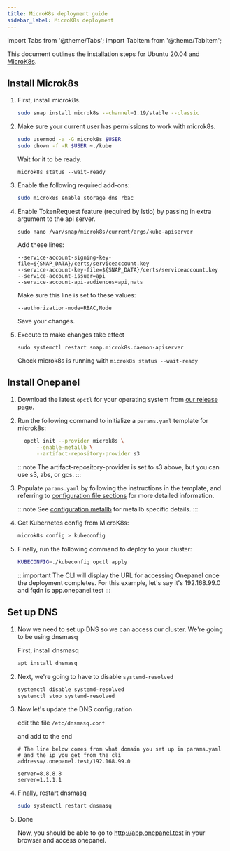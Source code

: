 ```yaml
---
title: MicroK8s deployment guide
sidebar_label: MicroK8s deployment
---
```

import Tabs from '@theme/Tabs';
import TabItem from '@theme/TabItem';

This document outlines the installation steps for Ubuntu 20.04 and [MicroK8s](https://microk8s.io/).

## Install Microk8s

1. First, install microk8s.

    ```bash
    sudo snap install microk8s --channel=1.19/stable --classic
    ```

2. Make sure your current user has permissions to work with microk8s.

    ```bash
    sudo usermod -a -G microk8s $USER
    sudo chown -f -R $USER ~./kube
    ```

    Wait for it to be ready.
    
    ```microk8s status --wait-ready```

3. Enable the following required add-ons:

    ```bash
    sudo microk8s enable storage dns rbac
    ```

4. Enable TokenRequest feature (required by Istio) by passing in extra argument to the api server.
    ```shell script
    sudo nano /var/snap/microk8s/current/args/kube-apiserver
    ```

    Add these lines:
    ```text
    --service-account-signing-key-file=${SNAP_DATA}/certs/serviceaccount.key
    --service-account-key-file=${SNAP_DATA}/certs/serviceaccount.key
    --service-account-issuer=api
    --service-account-api-audiences=api,nats
    ```
    Make sure this line is set to these values:
    ```text
    --authorization-mode=RBAC,Node
    ```

    Save your changes.
   
5. Execute to make changes take effect

    ```shell script
    sudo systemctl restart snap.microk8s.daemon-apiserver
    ```
    
    Check microk8s is running with `microk8s status --wait-ready`

## Install Onepanel

1. Download the latest `opctl` for your operating system from [our release page](https://github.com/onepanelio/core/releases/latest).

2. Run the following command to initialize a `params.yaml` template for microk8s:
    ```bash
      opctl init --provider microk8s \
          --enable-metallb \
          --artifact-repository-provider s3 
    ```

    :::note
    The artifact-repository-provider is set to s3 above, but you can use s3, abs, or gcs.
    :::

3. Populate `params.yaml` by following the instructions in the template, and referring to [configuration file sections](/docs/deployment/configuration/files#sections) for more detailed information.

    :::note
    See [configuration metallb](/docs/deployment/configuration/files#metal-lb) for metallb specific details.
    :::

4. Get Kubernetes config from MicroK8s:

    ```bash
    microk8s config > kubeconfig
    ```

5. Finally, run the following command to deploy to your cluster:
    ```bash
    KUBECONFIG=./kubeconfig opctl apply
    ```

    :::important
    The CLI will display the URL for accessing Onepanel once the deployment completes.
    For this example, let's say it's 192.168.99.0 and fqdn is app.onepanel.test
    :::

## Set up DNS

1. Now we need to set up DNS so we can access our cluster. We're going to be using dnsmasq

    First, install dnsmasq
    
    ```bash
    apt install dnsmasq
    ```
    
2.  Next, we're going to have to disable `systemd-resolved`

    ```bash
    systemctl disable systemd-resolved
    systemctl stop systemd-resolved
    ```
    
3. Now let's update the DNS configuration
    
    edit the file `/etc/dnsmasq.conf`
    
    and add to the end
    
    ```
    # The line below comes from what domain you set up in params.yaml
    # and the ip you get from the cli 
    address=/.onepanel.test/192.168.99.0
    
    server=8.8.8.8
    server=1.1.1.1
    ```
    
4. Finally, restart dnsmasq
    
    ```bash
    sudo systemctl restart dnsmasq
    ```
   
5. Done
   
   Now, you should be able to go to http://app.onepanel.test in your browser
   and access onepanel.
